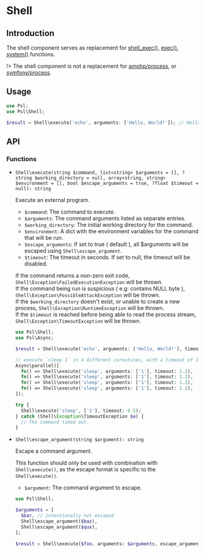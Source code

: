 # Shell

## Introduction

The shell component serves as replacement for [shell_exec()](https://php.net/manual/en/function.shell-exec.php), [exec()](https://php.net/manual/en/function.exec.php), [system()](https://php.net/manual/en/function.system.php) functions. 

!> The shell component is not a replacement for [amphp/process](https//github.com/amphp/process), or [symfony/process](https://github.com/symfony/process).

## Usage

```php
use Psl;
use Psl\Shell;

$result = Shell\execute('echo', arguments: ['Hello, World!']); // Hello, World!
```

## API

### Functions

* `Shell\execute(string $command, list<string> $arguments = [], ?string $working_directory = null, array<string, string> $environment = [], bool $escape_arguments = true, ?float $timeout = null): string`

  Execute an external program.

  * `$command`: The command to execute.
  * `$arguments`: The command arguments listed as separate entries.
  * `$working_directory`: The initial working directory for the command.
  * `$environment`: A dict with the environment variables for the command that will be run.
  * `$escape_arguments`: If set to true ( default ), all $arguments will be escaped using `Shell\escape_argument`.
  * `$timeout`: The timeout in seconds. If set to null, the timeout will be disabled.

  If the command returns a non-zero exit code, `Shell\Exception\FailedExecutionException` will be thrown. <br />
  If the command being run is suspicious ( e.g: contains NULL byte ), `Shell\Exception\PossibleAttackException` will be thrown.  <br />
  If the `$working_directory` doesn't exist, or unable to create a new process, `Shell\Exception\RuntimeException` will be thrown.  <br />
  If the `$timeout` is reached before being able to read the process stream, `Shell\Exception\TimeoutException` will be thrown. <br />

  ```php
  use Psl\Shell;
  use Psl\Async;

  $result = Shell\execute('echo', arguments: ['Hello, World!'], timeout: 1.0); // Hello, World!

  // execute `sleep 1` in 4 different coroutines, with a timeout of 1.2 second.
  Async\parallel([
    fn() => Shell\execute('sleep', arguments: ['1'], timeout: 1.2),
    fn() => Shell\execute('sleep', arguments: ['1'], timeout: 1.2),
    fn() => Shell\execute('sleep', arguments: ['1'], timeout: 1.2),
    fn() => Shell\execute('sleep', arguments: ['1'], timeout: 1.2),
  ]);

  try {
    Shell\execute('sleep', ['1'], timeout: 0.5);
  } catch (Shell\Exception\TimeoutException $e) {
    // The command timed out.
  }
  ```

* `Shell\escape_argument(string $argument): string`

  Escape a command argument.

  This function should only be used with combination with `Shell\execute()`, as the escape format is specific to the `Shell\execute()`.

  * `$argument`: The command argument to escape.

  ```php
  use Psl\Shell;

  $arguments = [
    $bar, // intentionally not escaped
    Shell\escape_argument($baz),
    Shell\escape_argument($qux),
  ];

  $result = Shell\execute($foo, arguments: $arguments, escape_arguments: false);
  ```
